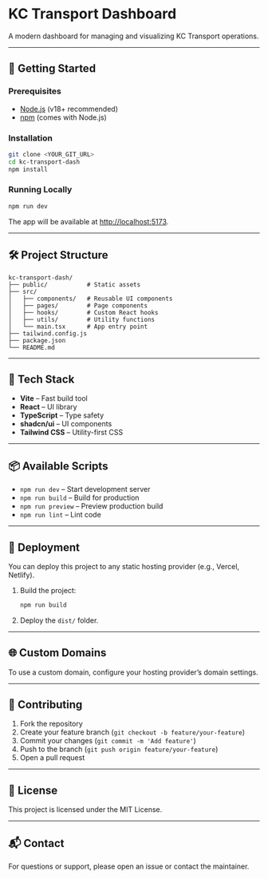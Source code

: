 # KC Transport Dashboard

A modern dashboard for managing and visualizing KC Transport operations.

---

## 🚀 Getting Started

### Prerequisites

- [Node.js](https://nodejs.org/) (v18+ recommended)
- [npm](https://www.npmjs.com/) (comes with Node.js)

### Installation

```sh
git clone <YOUR_GIT_URL>
cd kc-transport-dash
npm install
```

### Running Locally

```sh
npm run dev
```

The app will be available at [http://localhost:5173](http://localhost:5173).

---

## 🛠️ Project Structure

```
kc-transport-dash/
├── public/           # Static assets
├── src/
│   ├── components/   # Reusable UI components
│   ├── pages/        # Page components
│   ├── hooks/        # Custom React hooks
│   ├── utils/        # Utility functions
│   └── main.tsx      # App entry point
├── tailwind.config.js
├── package.json
└── README.md
```

---

## 🧰 Tech Stack

- **Vite** – Fast build tool
- **React** – UI library
- **TypeScript** – Type safety
- **shadcn/ui** – UI components
- **Tailwind CSS** – Utility-first CSS

---

## 📦 Available Scripts

- `npm run dev` – Start development server
- `npm run build` – Build for production
- `npm run preview` – Preview production build
- `npm run lint` – Lint code

---

## 🚢 Deployment

You can deploy this project to any static hosting provider (e.g., Vercel, Netlify).

1. Build the project:

    ```sh
    npm run build
    ```

2. Deploy the `dist/` folder.

---

## 🌐 Custom Domains

To use a custom domain, configure your hosting provider’s domain settings.

---

## 🤝 Contributing

1. Fork the repository
2. Create your feature branch (`git checkout -b feature/your-feature`)
3. Commit your changes (`git commit -m 'Add feature'`)
4. Push to the branch (`git push origin feature/your-feature`)
5. Open a pull request

---

## 📄 License

This project is licensed under the MIT License.

---

## 📬 Contact

For questions or support, please open an issue or contact the maintainer.

